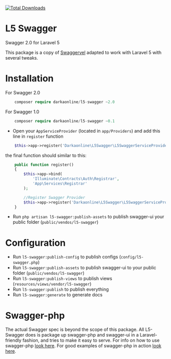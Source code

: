 [![Total Downloads](https://poser.pugx.org/DarkaOnLine/L5-Swagger/downloads.svg)](https://packagist.org/packages/DarkaOnLine/L5-Swagger)

L5 Swagger
==========

Swagger 2.0 for Laravel 5

This package is a copy of [Swaggervel](https://github.com/slampenny/Swaggervel) adapted to work with Laravel 5 with several tweaks.

Installation
============

For Swagger 2.0
```php
    composer require darkaonline/l5-swagger ~2.0
```

For Swagger 1.0
```php
    composer require darkaonline/l5-swagger ~0.1
```

- Open your `AppServiceProvider` (located in `app/Providers`) and add this line in `register` function
```php
    $this->app->register('Darkaonline\L5Swagger\L5SwaggerServiceProvider');
```
the final function should similar to this:
```php
    public function register()
    {
        $this->app->bind(
            'Illuminate\Contracts\Auth\Registrar',
            'App\Services\Registrar'
        );

        //Register Swagger Provider
        $this->app->register('Darkaonline\L5Swagger\L5SwaggerServiceProvider');
    }
```

- Run `php artisan l5-swagger:publish-assets` to publish swagger-ui your public folder (`public/vendos/l5-swagger`)

Configuration
============
- Run `l5-swagger:publish-config` to publish configs (`config/l5-swagger.php`)
- Run `l5-swagger:publish-assets` to publish swagger-ui to your public folder (`public/vendos/l5-swagger`)
- Run `l5-swagger:publish-views` to publish views (`resources/views/vendor/l5-swagger`)
- Run `l5-swagger:publish` to publish everything
- Run `l5-swagger:generate` to generate docs


Swagger-php
======================
The actual Swagger spec is beyond the scope of this package. All L5-Swagger does is package up swagger-php and swagger-ui in a Laravel-friendly fashion, and tries to make it easy to serve. For info on how to use swagger-php [look here](http://zircote.com/swagger-php/). For good examples of swagger-php in action [look here](https://github.com/zircote/swagger-php/tree/master/Examples/Petstore).
